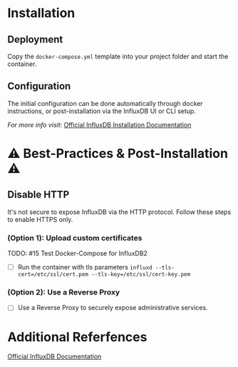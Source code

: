# Installation

## Deployment

Copy the `docker-compose.yml` template into your project folder and start the container.

## Configuration

The initial configuration can be done automatically through docker instructions, or post-installation via the InfluxDB UI or CLI setup.

*For more info visit:* [Official InfluxDB Installation Documentation](https://docs.influxdata.com/influxdb/v2.1/install/)

# ⚠️ Best-Practices & Post-Installation ⚠️


## Disable HTTP

It's not secure to expose InfluxDB via the HTTP protocol. Follow these steps to enable HTTPS only.

### (Option 1): Upload custom certificates

TODO: #15 Test Docker-Compose for InfluxDB2

- [ ] Run the container with tls parameters
`influxd --tls-cert=/etc/ssl/cert.pem --tls-key=/etc/ssl/cert-key.pem`

### (Option 2): Use a Reverse Proxy

- [ ] Use a Reverse Proxy to securely expose administrative services.

# Additional Referfences

[Official InfluxDB Documentation](https://docs.influxdata.com/influxdb/v2.1/)
